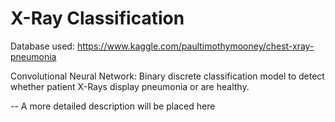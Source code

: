 # X-Ray Classification

Database used: https://www.kaggle.com/paultimothymooney/chest-xray-pneumonia

Convolutional Neural Network: Binary discrete classification model to detect whether patient X-Rays display pneumonia or are healthy.

-- A more detailed description will be placed here
